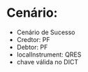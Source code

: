 # Cenário: 
- Cenário de Sucesso
 - Credtor: PF
 - Debtor: PF
 - localInstrument: QRES
 - chave válida no DICT